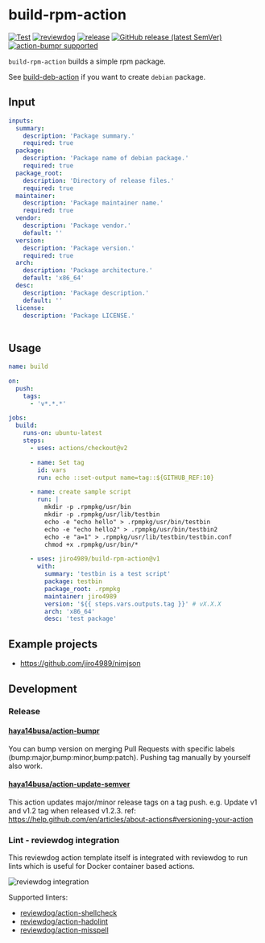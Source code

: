 # build-rpm-action

<!-- TODO: replace jiro4989/build-rpm-action with your repo name -->
[![Test](https://github.com/jiro4989/build-rpm-action/workflows/Test/badge.svg)](https://github.com/jiro4989/build-rpm-action/actions?query=workflow%3ATest)
[![reviewdog](https://github.com/jiro4989/build-rpm-action/workflows/reviewdog/badge.svg)](https://github.com/jiro4989/build-rpm-action/actions?query=workflow%3Areviewdog)
[![release](https://github.com/jiro4989/build-rpm-action/workflows/release/badge.svg)](https://github.com/jiro4989/build-rpm-action/actions?query=workflow%3Arelease)
[![GitHub release (latest SemVer)](https://img.shields.io/github/v/release/jiro4989/build-rpm-action?logo=github&sort=semver)](https://github.com/jiro4989/build-rpm-action/releases)
[![action-bumpr supported](https://img.shields.io/badge/bumpr-supported-ff69b4?logo=github&link=https://github.com/haya14busa/action-bumpr)](https://github.com/haya14busa/action-bumpr)

`build-rpm-action` builds a simple rpm package.

See [build-deb-action](https://github.com/jiro4989/build-deb-action) if you want to create `debian` package.

## Input

```yaml
inputs:
  summary:
    description: 'Package summary.'
    required: true
  package:
    description: 'Package name of debian package.'
    required: true
  package_root:
    description: 'Directory of release files.'
    required: true
  maintainer:
    description: 'Package maintainer name.'
    required: true
  vendor:
    description: 'Package vendor.'
    default: ''
  version:
    description: 'Package version.'
    required: true
  arch:
    description: 'Package architecture.'
    default: 'x86_64'
  desc:
    description: 'Package description.'
    default: ''
  license:
    description: 'Package LICENSE.'
 
```

## Usage

```yaml
name: build

on:
  push:
    tags:
      - 'v*.*.*'

jobs:
  build:
    runs-on: ubuntu-latest
    steps:
      - uses: actions/checkout@v2

      - name: Set tag
        id: vars
        run: echo ::set-output name=tag::${GITHUB_REF:10}

      - name: create sample script
        run: |
          mkdir -p .rpmpkg/usr/bin
          mkdir -p .rpmpkg/usr/lib/testbin
          echo -e "echo hello" > .rpmpkg/usr/bin/testbin
          echo -e "echo hello2" > .rpmpkg/usr/bin/testbin2
          echo -e "a=1" > .rpmpkg/usr/lib/testbin/testbin.conf
          chmod +x .rpmpkg/usr/bin/*

      - uses: jiro4989/build-rpm-action@v1
        with:
          summary: 'testbin is a test script'
          package: testbin
          package_root: .rpmpkg
          maintainer: jiro4989
          version: '${{ steps.vars.outputs.tag }}' # vX.X.X
          arch: 'x86_64'
          desc: 'test package'
```

## Example projects

* https://github.com/jiro4989/nimjson

## Development

### Release

#### [haya14busa/action-bumpr](https://github.com/haya14busa/action-bumpr)
You can bump version on merging Pull Requests with specific labels (bump:major,bump:minor,bump:patch).
Pushing tag manually by yourself also work.

#### [haya14busa/action-update-semver](https://github.com/haya14busa/action-update-semver)

This action updates major/minor release tags on a tag push. e.g. Update v1 and v1.2 tag when released v1.2.3.
ref: https://help.github.com/en/articles/about-actions#versioning-your-action

### Lint - reviewdog integration

This reviewdog action template itself is integrated with reviewdog to run lints
which is useful for Docker container based actions.

![reviewdog integration](https://user-images.githubusercontent.com/3797062/72735107-7fbb9600-3bde-11ea-8087-12af76e7ee6f.png)

Supported linters:

- [reviewdog/action-shellcheck](https://github.com/reviewdog/action-shellcheck)
- [reviewdog/action-hadolint](https://github.com/reviewdog/action-hadolint)
- [reviewdog/action-misspell](https://github.com/reviewdog/action-misspell)

